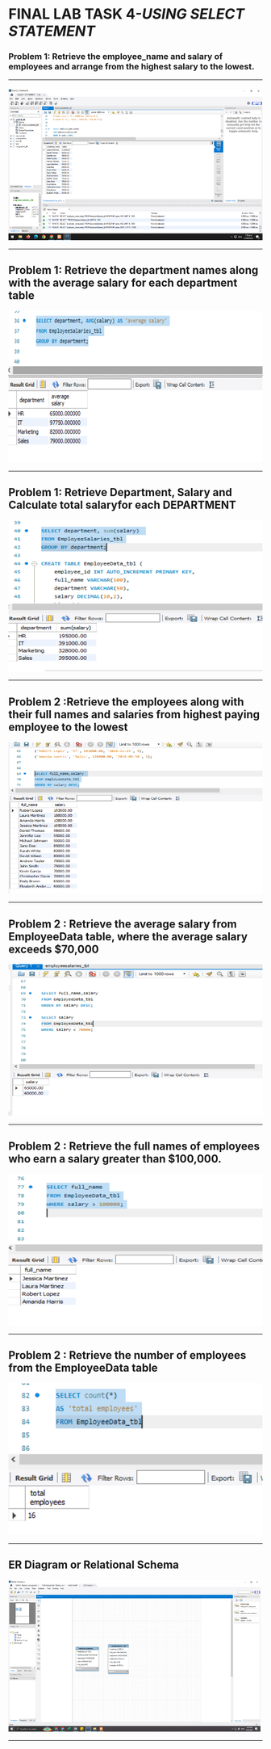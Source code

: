 # **FINAL LAB TASK 4**-*USING SELECT STATEMENT*

###  Problem 1: Retrieve the employee_name and salary of employees and arrange from the highest salary to the lowest. <HR>

<img src="DESCENDING SALARY.PNG" width="700" height="300"> <br><HR>

## Problem 1: Retrieve the department names along with the average salary for each department table

<img src="RETRIEVE DATA SALARY.PNG" width="700" height="300"> <br><HR>

## Problem 1:  Retrieve Department, Salary and Calculate total salaryfor each DEPARTMENT

<img src="totaly sum salary.PNG" width="700" height="300"> <br><HR>

## Problem 2 :Retrieve the employees along with their full names and salaries from highest paying employee to the lowest

<img src="PROBLEM 2 - DESCENDING SALARY.PNG" width="700" height="300"> <br><HR>

## Problem 2 : Retrieve the average salary from EmployeeData table, where the average salary exceeds $70,000

<img src="PROBLEM 2 -EXCEED 70000.PNG" width="700" height="300"> <br><HR>

## Problem 2 : Retrieve the full names of employees who earn a salary greater than $100,000.

<img src="PROBLEM 2 - greater salary 100000.PNG" width="700" height="300"> <br><HR>

## Problem 2 : Retrieve the number of employees from the EmployeeData table

<img src="problem 2 - count employyee.PNG" width="700" height="300"> <br><HR>

## ER Diagram or Relational Schema

<img src="ERR DIAGRAM TASK 4.PNG" width="500" height="300"> <br><HR>
